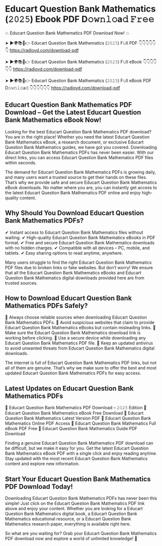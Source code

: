 # Educart Question Bank Mathematics (𝟸𝟶𝟸𝟻) Ebook PDF D𝚘𝚠𝚗𝚕𝚘a𝚍 𝙵𝚛𝚎𝚎

💥 Educart Question Bank Mathematics PDF Download Now! 💥

➤ ►🌍📚📱👉 Educart Question Bank Mathematics (𝟸𝟶𝟸𝟻) F𝚞ll PDF 👇👇👇👇👇👇
https://radiovd.com/download-pdf

➤ ►🌍📚📱👉 Educart Question Bank Mathematics (𝟸𝟶𝟸𝟻) F𝚞ll eBook 👇👇👇👇👇👇
https://radiovd.com/download-pdf

➤ ►🌍📚📱👉 Educart Question Bank Mathematics (𝟸𝟶𝟸𝟻) F𝚞ll eBook PDF D𝚘𝚠𝚗𝚕𝚘a𝚍 👇👇👇👇👇👇
https://radiovd.com/download-pdf

## Educart Question Bank Mathematics PDF Download – Get the Latest Educart Question Bank Mathematics eBook Now!

Looking for the best Educart Question Bank Mathematics PDF download? You are in the right place! Whether you need the latest Educart Question Bank Mathematics eBook, a research document, or exclusive Educart Question Bank Mathematics guides, we have got you covered. Downloading Educart Question Bank Mathematics PDFs has never been easier. With our direct links, you can access Educart Question Bank Mathematics PDF files within seconds.

The demand for Educart Question Bank Mathematics PDFs is growing daily, and many users want a trusted source to get their hands on these files. That’s why we provide safe and secure Educart Question Bank Mathematics eBook downloads. No matter where you are, you can instantly get access to the latest Educart Question Bank Mathematics PDF online and enjoy high-quality content.

## Why Should You Download Educart Question Bank Mathematics PDFs?

✔ Instant access to Educart Question Bank Mathematics files without waiting.
✔ High-quality Educart Question Bank Mathematics eBooks in PDF format.
✔ Free and secure Educart Question Bank Mathematics downloads with no hidden charges.
✔ Compatible with all devices – PC, mobile, and tablets.
✔ Easy sharing options to read anytime, anywhere.

Many users struggle to find the right Educart Question Bank Mathematics PDF files due to broken links or fake websites. But don’t worry! We ensure that all the Educart Question Bank Mathematics eBooks and Educart Question Bank Mathematics digital downloads provided here are from trusted sources.

## How to Download Educart Question Bank Mathematics PDFs Safely?

📌 Always choose reliable sources when downloading Educart Question Bank Mathematics PDFs.
📌 Avoid suspicious websites that claim to provide Educart Question Bank Mathematics eBooks but contain misleading links.
📌 Make sure the Educart Question Bank Mathematics download link is working before clicking.
📌 Use a secure device while downloading any Educart Question Bank Mathematics PDF file.
📌 Keep an updated antivirus to avoid unwanted threats from Educart Question Bank Mathematics digital downloads.

The internet is full of Educart Question Bank Mathematics PDF links, but not all of them are genuine. That’s why we make sure to offer the best and most updated Educart Question Bank Mathematics PDFs for easy access.

## Latest Updates on Educart Question Bank Mathematics PDFs

🔹 Educart Question Bank Mathematics PDF Download – 𝟸𝟶𝟸𝟻 Edition
🔹 Educart Question Bank Mathematics eBook Free Download
🔹 Educart Question Bank Mathematics Latest Version PDF
🔹 Educart Question Bank Mathematics Online PDF Access
🔹 Educart Question Bank Mathematics Full eBook PDF Free
🔹 Educart Question Bank Mathematics Guide PDF Download

Finding a genuine Educart Question Bank Mathematics PDF download can be difficult, but we make it easy for you. Get the latest Educart Question Bank Mathematics eBook PDF with a single click and enjoy reading anytime. Stay updated with the most recent Educart Question Bank Mathematics content and explore new information.

## Start Your Educart Question Bank Mathematics PDF Download Today!

Downloading Educart Question Bank Mathematics PDFs has never been this simple! Just click on the Educart Question Bank Mathematics PDF link above and enjoy your content. Whether you are looking for a Educart Question Bank Mathematics digital book, a Educart Question Bank Mathematics educational resource, or a Educart Question Bank Mathematics research paper, everything is available right here.

So what are you waiting for? Grab your Educart Question Bank Mathematics PDF download now and explore a world of unlimited knowledge! 🚀